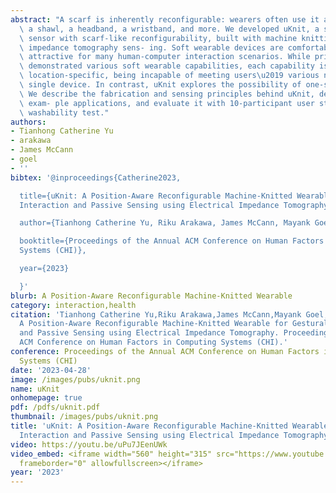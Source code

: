 ```yaml
---
abstract: "A scarf is inherently reconfigurable: wearers often use it as a neck wrap,\
  \ a shawl, a headband, a wristband, and more. We developed uKnit, a scarf-like soft\
  \ sensor with scarf-like reconfigurability, built with machine knitting and electrical\
  \ impedance tomography sens- ing. Soft wearable devices are comfortable and thus\
  \ attractive for many human-computer interaction scenarios. While prior work has\
  \ demonstrated various soft wearable capabilities, each capability is device- and\
  \ location-specific, being incapable of meeting users\u2019 various needs with a\
  \ single device. In contrast, uKnit explores the possibility of one-soft-wearable-for-all.\
  \ We describe the fabrication and sensing principles behind uKnit, demonstrate several\
  \ exam- ple applications, and evaluate it with 10-participant user studies and a\
  \ washability test."
authors:
- Tianhong Catherine Yu
- arakawa
- James McCann
- goel
- ''
bibtex: '@inproceedings{Catherine2023,

  title={uKnit: A Position-Aware Reconfigurable Machine-Knitted Wearable for Gestural
  Interaction and Passive Sensing using Electrical Impedance Tomography},

  author={Tianhong Catherine Yu, Riku Arakawa, James McCann, Mayank Goel, , },

  booktitle={Proceedings of the Annual ACM Conference on Human Factors in Computing
  Systems (CHI)},

  year={2023}

  }'
blurb: A Position-Aware Reconfigurable Machine-Knitted Wearable
category: interaction,health
citation: 'Tianhong Catherine Yu,Riku Arakawa,James McCann,Mayank Goel,. 2023. uKnit:
  A Position-Aware Reconfigurable Machine-Knitted Wearable for Gestural Interaction
  and Passive Sensing using Electrical Impedance Tomography. Proceedings of the Annual
  ACM Conference on Human Factors in Computing Systems (CHI).'
conference: Proceedings of the Annual ACM Conference on Human Factors in Computing
  Systems (CHI)
date: '2023-04-28'
image: /images/pubs/uknit.png
name: uKnit
onhomepage: true
pdf: /pdfs/uknit.pdf
thumbnail: /images/pubs/uknit.png
title: 'uKnit: A Position-Aware Reconfigurable Machine-Knitted Wearable for Gestural
  Interaction and Passive Sensing using Electrical Impedance Tomography'
video: https://youtu.be/uPu7JEenUWk
video_embed: <iframe width="560" height="315" src="https://www.youtube.com/embed/uPu7JEenUWk"
  frameborder="0" allowfullscreen></iframe>
year: '2023'
---
```

